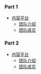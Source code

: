 ### Part 1
* [内容平台](MarkDown/example.md)
    - [团队介绍]()
    - [团队成员]()
### Part 2
* [内容平台](MarkDown/example.md)
    - [团队介绍]()
    - [团队成员]()